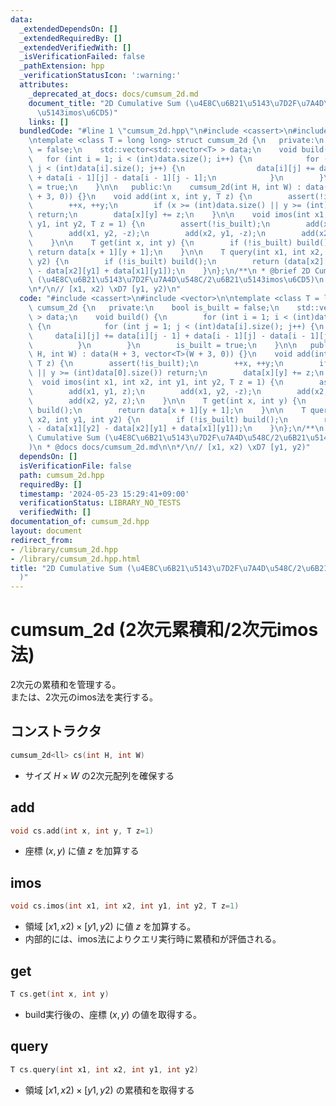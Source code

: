 ```yaml
---
data:
  _extendedDependsOn: []
  _extendedRequiredBy: []
  _extendedVerifiedWith: []
  _isVerificationFailed: false
  _pathExtension: hpp
  _verificationStatusIcon: ':warning:'
  attributes:
    _deprecated_at_docs: docs/cumsum_2d.md
    document_title: "2D Cumulative Sum (\u4E8C\u6B21\u5143\u7D2F\u7A4D\u548C/2\u6B21\
      \u5143imos\u6CD5)"
    links: []
  bundledCode: "#line 1 \"cumsum_2d.hpp\"\n#include <cassert>\n#include <vector>\n\
    \ntemplate <class T = long long> struct cumsum_2d {\n   private:\n    bool is_built\
    \ = false;\n    std::vector<std::vector<T> > data;\n    void build() {\n     \
    \   for (int i = 1; i < (int)data.size(); i++) {\n            for (int j = 1;\
    \ j < (int)data[i].size(); j++) {\n                data[i][j] += data[i][j - 1]\
    \ + data[i - 1][j] - data[i - 1][j - 1];\n            }\n        }\n        is_built\
    \ = true;\n    }\n\n   public:\n    cumsum_2d(int H, int W) : data(H + 3, vector<T>(W\
    \ + 3, 0)) {}\n    void add(int x, int y, T z) {\n        assert(!is_built);\n\
    \        ++x, ++y;\n        if (x >= (int)data.size() || y >= (int)data[0].size())\
    \ return;\n        data[x][y] += z;\n    }\n\n    void imos(int x1, int x2, int\
    \ y1, int y2, T z = 1) {\n        assert(!is_built);\n        add(x1, y1, z);\n\
    \        add(x1, y2, -z);\n        add(x2, y1, -z);\n        add(x2, y2, z);\n\
    \    }\n\n    T get(int x, int y) {\n        if (!is_built) build();\n       \
    \ return data[x + 1][y + 1];\n    }\n\n    T query(int x1, int x2, int y1, int\
    \ y2) {\n        if (!is_built) build();\n        return (data[x2][y2] - data[x1][y2]\
    \ - data[x2][y1] + data[x1][y1]);\n    }\n};\n/**\n * @brief 2D Cumulative Sum\
    \ (\u4E8C\u6B21\u5143\u7D2F\u7A4D\u548C/2\u6B21\u5143imos\u6CD5)\n * @docs docs/cumsum_2d.md\n\
    \n*/\n// [x1, x2) \xD7 [y1, y2)\n"
  code: "#include <cassert>\n#include <vector>\n\ntemplate <class T = long long> struct\
    \ cumsum_2d {\n   private:\n    bool is_built = false;\n    std::vector<std::vector<T>\
    \ > data;\n    void build() {\n        for (int i = 1; i < (int)data.size(); i++)\
    \ {\n            for (int j = 1; j < (int)data[i].size(); j++) {\n           \
    \     data[i][j] += data[i][j - 1] + data[i - 1][j] - data[i - 1][j - 1];\n  \
    \          }\n        }\n        is_built = true;\n    }\n\n   public:\n    cumsum_2d(int\
    \ H, int W) : data(H + 3, vector<T>(W + 3, 0)) {}\n    void add(int x, int y,\
    \ T z) {\n        assert(!is_built);\n        ++x, ++y;\n        if (x >= (int)data.size()\
    \ || y >= (int)data[0].size()) return;\n        data[x][y] += z;\n    }\n\n  \
    \  void imos(int x1, int x2, int y1, int y2, T z = 1) {\n        assert(!is_built);\n\
    \        add(x1, y1, z);\n        add(x1, y2, -z);\n        add(x2, y1, -z);\n\
    \        add(x2, y2, z);\n    }\n\n    T get(int x, int y) {\n        if (!is_built)\
    \ build();\n        return data[x + 1][y + 1];\n    }\n\n    T query(int x1, int\
    \ x2, int y1, int y2) {\n        if (!is_built) build();\n        return (data[x2][y2]\
    \ - data[x1][y2] - data[x2][y1] + data[x1][y1]);\n    }\n};\n/**\n * @brief 2D\
    \ Cumulative Sum (\u4E8C\u6B21\u5143\u7D2F\u7A4D\u548C/2\u6B21\u5143imos\u6CD5\
    )\n * @docs docs/cumsum_2d.md\n\n*/\n// [x1, x2) \xD7 [y1, y2)"
  dependsOn: []
  isVerificationFile: false
  path: cumsum_2d.hpp
  requiredBy: []
  timestamp: '2024-05-23 15:29:41+09:00'
  verificationStatus: LIBRARY_NO_TESTS
  verifiedWith: []
documentation_of: cumsum_2d.hpp
layout: document
redirect_from:
- /library/cumsum_2d.hpp
- /library/cumsum_2d.hpp.html
title: "2D Cumulative Sum (\u4E8C\u6B21\u5143\u7D2F\u7A4D\u548C/2\u6B21\u5143imos\u6CD5\
  )"
---
```

# cumsum_2d (2次元累積和/2次元imos法)

2次元の累積和を管理する。  
または、2次元のimos法を実行する。  

## コンストラクタ

~~~cpp
cumsum_2d<ll> cs(int H, int W)
~~~

- サイズ $H \times W$ の2次元配列を確保する

## add

~~~cpp
void cs.add(int x, int y, T z=1)
~~~

- 座標 $(x, y)$ に値 $z$ を加算する

## imos

~~~cpp
void cs.imos(int x1, int x2, int y1, int y2, T z=1)
~~~

- 領域 $[x1, x2) \times [y1, y2)$ に値 $z$ を加算する。
- 内部的には、imos法によりクエリ実行時に累積和が評価される。

## get

~~~cpp
T cs.get(int x, int y)
~~~

- build実行後の、座標 $(x, y)$ の値を取得する。

## query

~~~cpp
T cs.query(int x1, int x2, int y1, int y2)
~~~

- 領域 $[x1, x2) \times [y1, y2)$ の累積和を取得する

